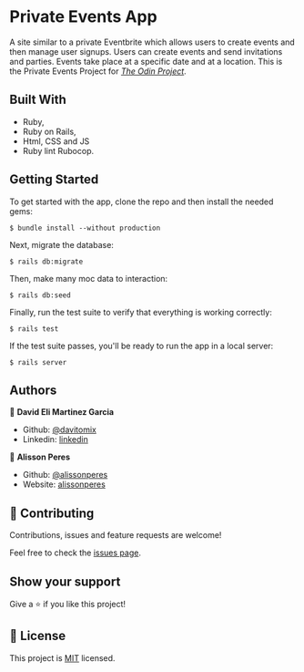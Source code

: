 # Private Events App

A site similar to a private Eventbrite which allows users to create events and then manage user signups. Users can create events and send invitations and parties. Events take place at a specific date and at a location.
This is the Private Events Project for
[*The Odin Project*](https://www.theodinproject.com/courses/ruby-on-rails/lessons/associations#project-2-private-events).

## Built With

- Ruby,
- Ruby on Rails,
- Html, CSS and JS
- Ruby lint Rubocop.

## Getting Started

To get started with the app, clone the repo and then install the needed gems:

```
$ bundle install --without production
```

Next, migrate the database:

```
$ rails db:migrate
```

Then, make many moc data to interaction:
```
$ rails db:seed
```

Finally, run the test suite to verify that everything is working correctly:

```
$ rails test
```

If the test suite passes, you'll be ready to run the app in a local server:

```
$ rails server
```

## Authors

👤 **David Eli Martinez Garcia**

- Github: [@davitomix](https://github.com/davitomix)
- Linkedin: [linkedin](https://linkedin.com/linkedinhandle)

👤 **Alisson Peres**

- Github: [@alissonperes](https://github.com/alissonperes)
- Website: [alissonperes](http://alissonperes.com/#myPage)


## 🤝 Contributing

Contributions, issues and feature requests are welcome!

Feel free to check the [issues page](issues/).

## Show your support

Give a ⭐️ if you like this project!

## 📝 License

This project is [MIT](https://opensource.org/licenses/MIT) licensed.
